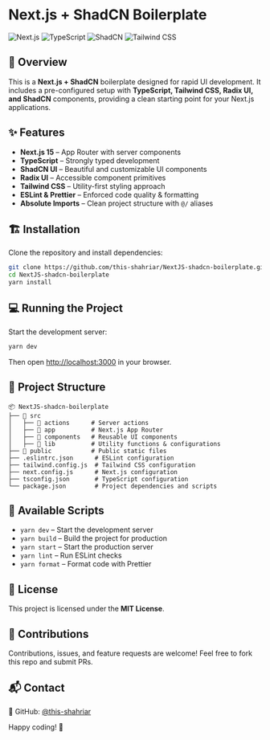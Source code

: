 # Next.js + ShadCN Boilerplate

![Next.js](https://img.shields.io/badge/Next.js-15-black?style=for-the-badge&logo=next.js) ![TypeScript](https://img.shields.io/badge/TypeScript-3178C6?style=for-the-badge&logo=typescript&logoColor=white) ![ShadCN](https://img.shields.io/badge/ShadCN-F59E0B?style=for-the-badge) ![Tailwind CSS](https://img.shields.io/badge/TailwindCSS-38B2AC?style=for-the-badge&logo=tailwind-css&logoColor=white)

## 🚀 Overview
This is a **Next.js + ShadCN** boilerplate designed for rapid UI development. It includes a pre-configured setup with **TypeScript, Tailwind CSS, Radix UI, and ShadCN** components, providing a clean starting point for your Next.js applications.

## ✨ Features
- **Next.js 15** – App Router with server components
- **TypeScript** – Strongly typed development
- **ShadCN UI** – Beautiful and customizable UI components
- **Radix UI** – Accessible component primitives
- **Tailwind CSS** – Utility-first styling approach
- **ESLint & Prettier** – Enforced code quality & formatting
- **Absolute Imports** – Clean project structure with `@/` aliases

## 🏗 Installation

Clone the repository and install dependencies:

```sh
git clone https://github.com/this-shahriar/NextJS-shadcn-boilerplate.git
cd NextJS-shadcn-boilerplate
yarn install
```

## 💻 Running the Project

Start the development server:

```sh
yarn dev
```

Then open [http://localhost:3000](http://localhost:3000) in your browser.

## 🔧 Project Structure
```
📦 NextJS-shadcn-boilerplate
├── 📂 src
│   ├── 📂 actions      # Server actions
│   ├── 📂 app          # Next.js App Router
│   ├── 📂 components   # Reusable UI components
│   ├── 📂 lib          # Utility functions & configurations
├── 📂 public           # Public static files
├── .eslintrc.json      # ESLint configuration
├── tailwind.config.js  # Tailwind CSS configuration
├── next.config.js      # Next.js configuration
├── tsconfig.json       # TypeScript configuration
└── package.json        # Project dependencies and scripts
```

## 📌 Available Scripts

- `yarn dev` – Start the development server
- `yarn build` – Build the project for production
- `yarn start` – Start the production server
- `yarn lint` – Run ESLint checks
- `yarn format` – Format code with Prettier

## 📜 License
This project is licensed under the **MIT License**.

## 🤝 Contributions
Contributions, issues, and feature requests are welcome! Feel free to fork this repo and submit PRs.

## 📬 Contact
🔗 GitHub: [@this-shahriar](https://github.com/this-shahriar)

Happy coding! 🎉
